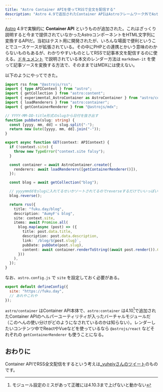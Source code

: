 ```yaml
---
title: "Astro Container APIを使ってRSSで全文を配信する"
description: "Astro 4.9で追加されたContainer APIはAstroフレームワーク外でAstroコンポーネントをレンダーできる低レベルAPIだ。これを使うことでRSSにおける全文配信ができる。"
---
```


[Astro](https://astro.build) 4.9で実験的に **Container API** というものが追加された。これはざっくり説明すると今まで提供されていなかったAstroコンポーネントをHTML文字列に変換するAPIだ。当初はテスト用に開発されたが、いろんな場面で便利ということでユースケースが拡張されている。その中にPHPとの連携とかいう意味のわからないものもあるが、わかりやすいものとしてRSSで記事本文を配信するのに使える。[ドキュメント](https://docs.astro.build/en/guides/rss/#including-full-post-content) で説明されている本文のレンダー方法は `markdown-it` を使って記事ソースを変換する方法で、そのままではMDXには使えない。

以下のようにやってできた。

```ts
import rss from "@astrojs/rss";
import { type APIContext } from "astro";
import { getCollection } from "astro:content";
import { experimental_AstroContainer as AstroContainer } from "astro/container";
import { loadRenderers } from "astro:container";
import { getContainerRenderer } from "@astrojs/mdx";

// YYYY-MM-DD-title形式のslugから日付を抜き出す
function pubDate(slug: string) {
  const [yyyy, mm, dd] = slug.split("-");
  return new Date([yyyy, mm, dd].join("-"));
}

export async function GET(context: APIContext) {
  if (!context.site) {
    throw new TypeError("context.site falsy");
  }

  const container = await AstroContainer.create({
    renderers: await loadRenderers([getContainerRenderer()]),
  });

  const blog = await getCollection("blog");

  // yyyymmddをslugに入れてるせいかソートされてるのでreverseするだけでいいっぽい？
  blog.reverse();

  return rss({
    title: "fuku.day/blog",
    description: "AumyF's blog",
    site: context.site,
    items: await Promise.all(
      blog.map(async (post) => ({
        title: post.data.title,
        description: post.data.description,
        link: `/blog/${post.slug}`,
        pubDate: pubDate(post.slug),
        content: await container.renderToString((await post.render()).Content),
      }))
    ),
  });
}
```

なお、`astro.config.js` で `site` を設定しておく必要がある。

```js
export default defineConfig({
  site: "https://fuku.day",
  // あれやこれや
});
```

`astro/container` はContainer API本体で、`astro:container` は4.10[^4103]で追加されたContainer APIのヘルパーユーティリティが入ったバーチャルモジュールだ（このへんの使い分けがどのようになされているのかは知らない）。レンダーしたいコンテンツ中でReactやVueなどを使っているなら `@astrojs/react` などそれぞれの `getContainerRenderer` も使うことになる。

[^4103]: モジュール設定のミスがあって正確には4.10.3まで上げないと動かない

## おわりに

Container APIでRSS全文配信をするという考えは[\_yuheiyさんのツイート](https://x.com/_yuheiy/status/1798312550536478961)のものです。

